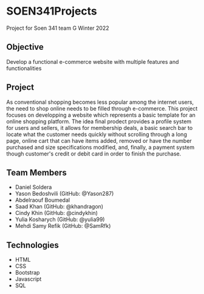 # SOEN341Projects

Project for Soen 341 team G Winter 2022

## Objective

Develop a functional e-commerce website with multiple features and functionalities   

## Project

As conventional shopping becomes less popular among the internet users, the need to shop online needs to be filled through e-commerce. This project focuses on developping a website which represents a basic template for an online shopping platform. The idea final prodect provides a profile system for users and sellers, it allows for membership deals, a basic search bar to locate what the customer needs quickly without scrolling through a long page, online cart that can have items added, removed or have the number purchased and size specifications modified, and, finally, a payment system though customer's credit or debit card in order to finish the purchase.

## Team Members

* Daniel Soldera
* Yason Bedoshvili (GitHub: @Yason287)
* Abdelraouf Boumedal
* Saad Khan (GitHub: @khandragon)
* Cindy Khin (GitHub: @cindykhin)
* Yulia Kosharych (GitHub: @yulia99)
* Mehdi Samy Refik (GitHub: @SamRfk)

## Technologies

* HTML
* CSS
* Bootstrap
* Javascript
* SQL
